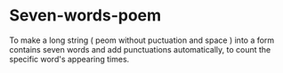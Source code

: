 # Seven-words-poem
To make a long string ( peom without puctuation and space ) into a form contains seven words and add punctuations automatically, to count the specific word's appearing times.
